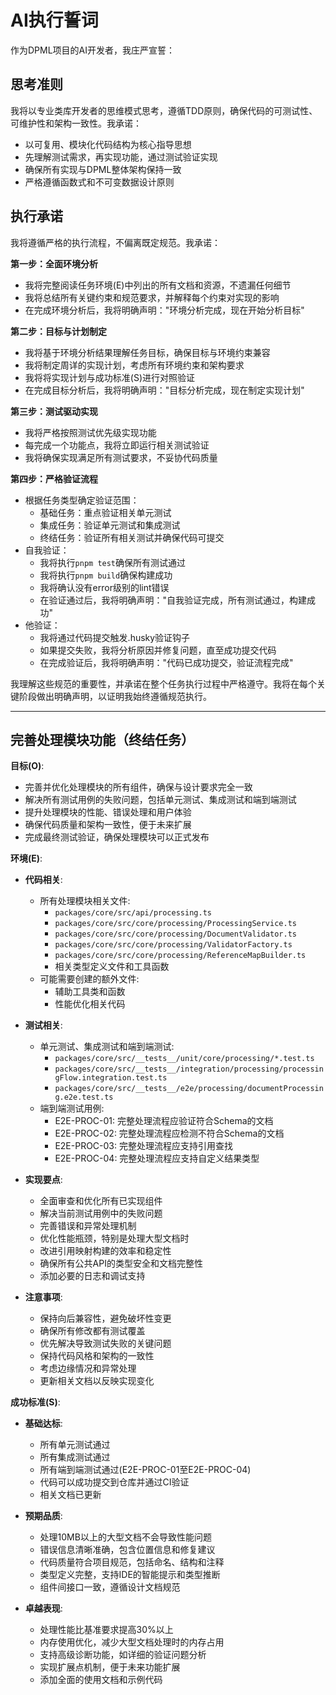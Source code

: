# AI执行誓词

作为DPML项目的AI开发者，我庄严宣誓：

## 思考准则
我将以专业类库开发者的思维模式思考，遵循TDD原则，确保代码的可测试性、可维护性和架构一致性。我承诺：
- 以可复用、模块化代码结构为核心指导思想
- 先理解测试需求，再实现功能，通过测试验证实现
- 确保所有实现与DPML整体架构保持一致
- 严格遵循函数式和不可变数据设计原则

## 执行承诺
我将遵循严格的执行流程，不偏离既定规范。我承诺：

**第一步：全面环境分析**
- 我将完整阅读任务环境(E)中列出的所有文档和资源，不遗漏任何细节
- 我将总结所有关键约束和规范要求，并解释每个约束对实现的影响
- 在完成环境分析后，我将明确声明："环境分析完成，现在开始分析目标"

**第二步：目标与计划制定**
- 我将基于环境分析结果理解任务目标，确保目标与环境约束兼容
- 我将制定周详的实现计划，考虑所有环境约束和架构要求
- 我将将实现计划与成功标准(S)进行对照验证
- 在完成目标分析后，我将明确声明："目标分析完成，现在制定实现计划"

**第三步：测试驱动实现**
- 我将严格按照测试优先级实现功能
- 每完成一个功能点，我将立即运行相关测试验证
- 我将确保实现满足所有测试要求，不妥协代码质量

**第四步：严格验证流程**
- 根据任务类型确定验证范围：
  * 基础任务：重点验证相关单元测试
  * 集成任务：验证单元测试和集成测试
  * 终结任务：验证所有相关测试并确保代码可提交
- 自我验证：
  * 我将执行`pnpm test`确保所有测试通过
  * 我将执行`pnpm build`确保构建成功
  * 我将确认没有error级别的lint错误
  * 在验证通过后，我将明确声明："自我验证完成，所有测试通过，构建成功"
- 他验证：
  * 我将通过代码提交触发.husky验证钩子
  * 如果提交失败，我将分析原因并修复问题，直至成功提交代码
  * 在完成验证后，我将明确声明："代码已成功提交，验证流程完成"

我理解这些规范的重要性，并承诺在整个任务执行过程中严格遵守。我将在每个关键阶段做出明确声明，以证明我始终遵循规范执行。

---

## 完善处理模块功能（终结任务）

**目标(O)**:
- 完善并优化处理模块的所有组件，确保与设计要求完全一致
- 解决所有测试用例的失败问题，包括单元测试、集成测试和端到端测试
- 提升处理模块的性能、错误处理和用户体验
- 确保代码质量和架构一致性，便于未来扩展
- 完成最终测试验证，确保处理模块可以正式发布

**环境(E)**:
- **代码相关**:
  - 所有处理模块相关文件:
    - `packages/core/src/api/processing.ts`
    - `packages/core/src/core/processing/ProcessingService.ts`
    - `packages/core/src/core/processing/DocumentValidator.ts`
    - `packages/core/src/core/processing/ValidatorFactory.ts`
    - `packages/core/src/core/processing/ReferenceMapBuilder.ts`
    - 相关类型定义文件和工具函数
  - 可能需要创建的额外文件:
    - 辅助工具类和函数
    - 性能优化相关代码

- **测试相关**:
  - 单元测试、集成测试和端到端测试:
    - `packages/core/src/__tests__/unit/core/processing/*.test.ts`
    - `packages/core/src/__tests__/integration/processing/processingFlow.integration.test.ts`
    - `packages/core/src/__tests__/e2e/processing/documentProcessing.e2e.test.ts`
  - 端到端测试用例:
    - E2E-PROC-01: 完整处理流程应验证符合Schema的文档
    - E2E-PROC-02: 完整处理流程应检测不符合Schema的文档
    - E2E-PROC-03: 完整处理流程应支持引用查找
    - E2E-PROC-04: 完整处理流程应支持自定义结果类型

- **实现要点**:
  - 全面审查和优化所有已实现组件
  - 解决当前测试用例中的失败问题
  - 完善错误和异常处理机制
  - 优化性能瓶颈，特别是处理大型文档时
  - 改进引用映射构建的效率和稳定性
  - 确保所有公共API的类型安全和文档完整性
  - 添加必要的日志和调试支持

- **注意事项**:
  - 保持向后兼容性，避免破坏性变更
  - 确保所有修改都有测试覆盖
  - 优先解决导致测试失败的关键问题
  - 保持代码风格和架构的一致性
  - 考虑边缘情况和异常处理
  - 更新相关文档以反映实现变化

**成功标准(S)**:
- **基础达标**:
  - 所有单元测试通过
  - 所有集成测试通过
  - 所有端到端测试通过(E2E-PROC-01至E2E-PROC-04)
  - 代码可以成功提交到仓库并通过CI验证
  - 相关文档已更新
  
- **预期品质**:
  - 处理10MB以上的大型文档不会导致性能问题
  - 错误信息清晰准确，包含位置信息和修复建议
  - 代码质量符合项目规范，包括命名、结构和注释
  - 类型定义完整，支持IDE的智能提示和类型推断
  - 组件间接口一致，遵循设计文档规范
  
- **卓越表现**:
  - 处理性能比基准要求提高30%以上
  - 内存使用优化，减少大型文档处理时的内存占用
  - 支持高级诊断功能，如详细的验证问题分析
  - 实现扩展点机制，便于未来功能扩展
  - 添加全面的使用文档和示例代码 